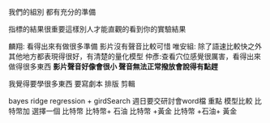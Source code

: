 我們的組別 都有充分的準備


指標的結果很重要這樣別人才能直觀的看到你的實驗結果

麟翔: 看得出來有做很多準備 影片沒有聲音比較可惜
唯安組: 除了語速比較快之外其他地方都表現得很好，有清楚的量化模型
仲彥:查看穴位感覺很厲害，看得出來做得很多東西 
**影片聲音好像會很小
聲音無法正常撥放會說得有點趕**

我覺得要學很多東西
要寫劇本  排版  剪輯

bayes ridge regression + girdSearch 
週日要交研討會word檔
重點 模型比較 比特幣加
選擇一個
比特幣
比特幣+ 石油
比特幣 +黃金
比特幣 +石油+ 黃金



